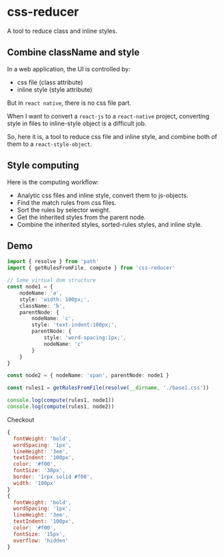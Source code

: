 # css-reducer

A tool to reduce class and inline styles.

## Combine className and style

In a web application, the UI is controlled by:
- css file (class attribute)
- inline style (style attribute)

But in `react native`, there is no css file part.

When I want to convert a `react-js` to a `react-native` project, converting style in files to inline-style object is a difficult job.

So, here it is, a tool to reduce css file and inline style, and combine both of them to a `react-style-object`.

## Style computing

Here is the computing workflow:
- Analytic css files and inline style, convert them to js-objects.
- Find the match rules from css files.
- Sort the rules by selector weight.
- Get the inherited styles from the parent node.
- Combine the inherited styles, sorted-rules styles, and inline style.

## Demo

```ts
import { resolve } from 'path'
import { getRulesFromFile, compute } from 'css-reducer'

// Some virtual dom structure
const node1 = {
    nodeName: 'a',
    style: 'width: 100px;',
    className: 'b',
    parentNode: {
        nodeName: 'c',
        style: 'text-indent:100px;',
        parentNode: {
            style: 'word-spacing:1px;',
            nodeName: 'c'
        }
    }
}

const node2 = { nodeName: 'span', parentNode: node1 }

const rules1 = getRulesFromFile(resolve(__dirname, './base1.css'))

console.log(compute(rules1, node1))
console.log(compute(rules1, node2))
```

Checkout
```js
{
  fontWeight: 'bold',
  wordSpacing: '1px',
  lineHeight: '3em',
  textIndent: '100px',
  color: '#f00',
  fontSize: '38px',
  border: '1rpx solid #f00',
  width: '100px'
}
{
  fontWeight: 'bold',
  wordSpacing: '1px',
  lineHeight: '3em',
  textIndent: '100px',
  color: '#f00',
  fontSize: '15px',
  overflow: 'hidden'
}
```